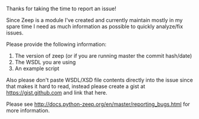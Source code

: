 Thanks for taking the time to report an issue!

Since Zeep is a module I've created and currently maintain mostly in my spare
time I need as much information as possible to quickly analyze/fix issues.

Please provide the following information:

1. The version of zeep (or if you are running master the commit hash/date)
2. The WSDL you are using
3. An example script

Also please don't paste WSDL/XSD file contents directly into the issue since 
that makes it hard to read, instead please create a gist at 
https://gist.github.com and link that here.

Please see http://docs.python-zeep.org/en/master/reporting_bugs.html for 
more information.

